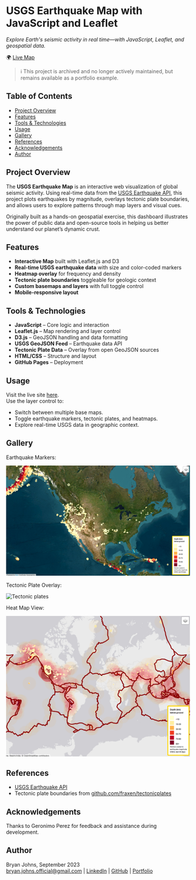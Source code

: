# USGS Earthquake Map with JavaScript and Leaflet

*Explore Earth's seismic activity in real time—with JavaScript, Leaflet, and geospatial data.*

🌍 [Live Map](https://johbry17.github.io/USGS-Earthquake-Map/)

> ℹ️ This project is archived and no longer actively maintained, but remains available as a portfolio example.

## Table of Contents

- [Project Overview](#project-overview)
- [Features](#features)
- [Tools & Technologies](#tools--technologies)
- [Usage](#usage)
- [Gallery](#gallery)
- [References](#references)
- [Acknowledgements](#acknowledgements)
- [Author](#author)

## Project Overview

The **USGS Earthquake Map** is an interactive web visualization of global seismic activity. Using real-time data from the [USGS Earthquake API](https://earthquake.usgs.gov/earthquakes/feed/v1.0/geojson.php), this project plots earthquakes by magnitude, overlays tectonic plate boundaries, and allows users to explore patterns through map layers and visual cues.

Originally built as a hands-on geospatial exercise, this dashboard illustrates the power of public data and open-source tools in helping us better understand our planet’s dynamic crust.

## Features

- **Interactive Map** built with Leaflet.js and D3  
- **Real-time USGS earthquake data** with size and color-coded markers  
- **Heatmap overlay** for frequency and density  
- **Tectonic plate boundaries** toggleable for geologic context  
- **Custom basemaps and layers** with full toggle control  
- **Mobile-responsive layout**

## Tools & Technologies

- **JavaScript** – Core logic and interaction  
- **Leaflet.js** – Map rendering and layer control  
- **D3.js** – GeoJSON handling and data formatting  
- **USGS GeoJSON Feed** – Earthquake data API  
- **Tectonic Plate Data** – Overlay from open GeoJSON sources  
- **HTML/CSS** – Structure and layout  
- **GitHub Pages** – Deployment


## Usage

Visit the live site [here](https://johbry17.github.io/USGS-Earthquake-Map/).  
Use the layer control to:
- Switch between multiple base maps.
- Toggle earthquake markers, tectonic plates, and heatmaps.
- Explore real-time USGS data in geographic context.

## Gallery

Earthquake Markers:

![Markers for earthquakes](./static/images/earthquakeMarkers.png)

Tectonic Plate Overlay:

![Tectonic plates](./static/images/tectonicPlates.png)

Heat Map View:

![Heat map](./static/images/markesPlatesHeat.png)

## References

-  [USGS Earthquake API](http://earthquake.usgs.gov/earthquakes/feed/v1.0/geojson.php)
- Tectonic plate boundaries from [github.com/fraxen/tectonicplates](https://github.com/fraxen/tectonicplates)

## Acknowledgements

Thanks to Geronimo Perez for feedback and assistance during development.

## Author

Bryan Johns, September 2023  
[bryan.johns.official@gmail.com](mailto:bryan.johns.official@gmail.com) | [LinkedIn](https://www.linkedin.com/in/b-johns/) | [GitHub](https://github.com/johbry17) | [Portfolio](https://johbry17.github.io/portfolio/index.html)
